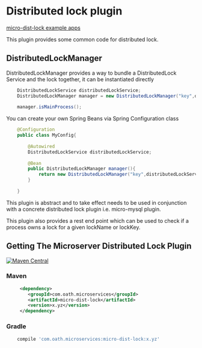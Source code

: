# Distributed lock plugin

[micro-dist-lock example apps](https://github.com/aol/micro-server/tree/master/micro-dist-lock/src/test/java/app)

This plugin provides some common code for distributed lock. 

## DistributedLockManager

DistributedLockManager provides a way to bundle a DistributedLock Service and the lock together, it can be instantiated directly

```java
    DistributedLockService distributedLockService;
    DistributedLockManager manager = new DistributedLockManager("key",distributedLockService);
    
    manager.isMainProcess();
```

You can create your own Spring Beans via Spring Configuration class
```java
    @Configuration
    public class MyConfig{
    
        @Autowired
        DistributedLockService distributedLockService;
        
        @Bean
        public DistributedLockManager manager(){
            return new DistributedLockManager("key",distributedLockService);  
        }
    
    }
```



This plugin is abstract and to take effect needs to be used in conjunction with a concrete distributed lock plugin i.e. micro-mysql plugin.

This plugin also provides a rest end point which can be used to check if a process owns a lock for a given lockName or lockKey.

## Getting The Microserver Distributed Lock Plugin

[![Maven Central](https://maven-badges.herokuapp.com/maven-central/com.oath.microservices/micro-dist-lock/badge.svg)](https://maven-badges.herokuapp.com/maven-central/com.oath.microservices/micro-dist-lock)

### Maven 
```xml
     <dependency>
        <groupId>com.oath.microservices</groupId>  
        <artifactId>micro-dist-lock</artifactId>
        <version>x.yz</version>
     </dependency>
```
### Gradle
```groovy
    compile 'com.oath.microservices:micro-dist-lock:x.yz'
```
